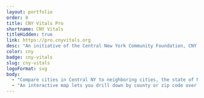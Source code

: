 ```yaml
---
layout: portfolio
order: 8
title: CNY Vitals Pro
shortname: CNY Vitals
titleHidden: true
link: https://pro.cnyvitals.org
desc: "An initiative of the Central New York Community Foundation, CNY Vitals visualizes on topics that affect the health and progress of the Central NY region. The aim is to inform community members, spur discussion, identify emerging issues, and plan community investments."
color: cny
badge: cny-vitals
slug: cny-vitals
logoFormat: svg
body:
  - "Compare cities in Central NY to neighboring cities, the state of New York, or the United States across a wide variety of topics."
  - "An interactive map lets you drill down by county or zip code over time."
---
```

